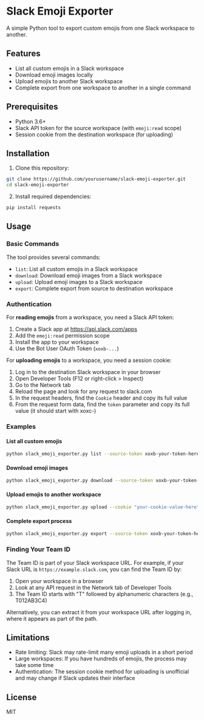 # Slack Emoji Exporter

A simple Python tool to export custom emojis from one Slack workspace to another.

## Features

- List all custom emojis in a Slack workspace
- Download emoji images locally
- Upload emojis to another Slack workspace
- Complete export from one workspace to another in a single command

## Prerequisites

- Python 3.6+
- Slack API token for the source workspace (with `emoji:read` scope)
- Session cookie from the destination workspace (for uploading)

## Installation

1. Clone this repository:
```bash
git clone https://github.com/yourusername/slack-emoji-exporter.git
cd slack-emoji-exporter
```

2. Install required dependencies:
```bash
pip install requests
```

## Usage

### Basic Commands

The tool provides several commands:

- `list`: List all custom emojis in a Slack workspace
- `download`: Download emoji images from a Slack workspace
- `upload`: Upload emoji images to a Slack workspace
- `export`: Complete export from source to destination workspace

### Authentication

For **reading emojis** from a workspace, you need a Slack API token:

1. Create a Slack app at https://api.slack.com/apps
2. Add the `emoji:read` permission scope
3. Install the app to your workspace
4. Use the Bot User OAuth Token (`xoxb-...`)

For **uploading emojis** to a workspace, you need a session cookie:

1. Log in to the destination Slack workspace in your browser
2. Open Developer Tools (F12 or right-click > Inspect)
3. Go to the Network tab
4. Reload the page and look for any request to slack.com
5. In the request headers, find the `Cookie` header and copy its full value
6. From the request form data, find the `token` parameter and copy its full value (it should start with xoxc-)

### Examples

#### List all custom emojis

```bash
python slack_emoji_exporter.py list --source-token xoxb-your-token-here
```

#### Download emoji images

```bash
python slack_emoji_exporter.py download --source-token xoxb-your-token-here
```

#### Upload emojis to another workspace

```bash
python slack_emoji_exporter.py upload --cookie "your-cookie-value-here" --team-id T012AB3C4
```

#### Complete export process

```bash
python slack_emoji_exporter.py export --source-token xoxb-your-token-here --cookie "your-cookie-value-here" --team-id T012AB3C4
```

### Finding Your Team ID

The Team ID is part of your Slack workspace URL. For example, if your Slack URL is `https://example.slack.com`, you can find the Team ID by:

1. Open your workspace in a browser
2. Look at any API request in the Network tab of Developer Tools
3. The Team ID starts with "T" followed by alphanumeric characters (e.g., T012AB3C4)

Alternatively, you can extract it from your workspace URL after logging in, where it appears as part of the path.

## Limitations

- Rate limiting: Slack may rate-limit many emoji uploads in a short period
- Large workspaces: If you have hundreds of emojis, the process may take some time
- Authentication: The session cookie method for uploading is unofficial and may change if Slack updates their interface

## License

MIT